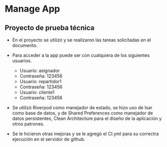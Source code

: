 # Manage App

## Proyecto de prueba técnica
- En el proyecto se utilizó y se realizaron las tareas solicitadas en el documento.
- Para acceder a la app puede ser con cualquiera de los siguientes usuarios.
  - Usuario: asignador
  - Contraseña: 123456
  - Usuario: repartidor1 
  - Contraseña: 123456
  - Usuario: cliente1
  - Contraseña: 123456

- Se utilizó Riverpod como manejador de estado, se hizo uso de Isar como base de datos, y de Shared Preferences como manejador de datos persistentes, Clean Architecture para el diseño de la aplicación y otros patrones.
- Se le hicieron otras mejoras y se le agregó el CI.yml para su correctra ejecución en el servidor de github.